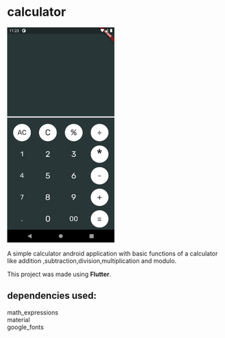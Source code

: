 # calculator
<img src="https://github.com/Recker4244/Calculator_Application/blob/main/calculator.png" width="250" height="500"/>

A simple calculator android application with basic functions of a calculator like addition ,subtraction,division,multiplication and modulo.

This project was made using **Flutter**.

## dependencies used:
math_expressions  
material  
google_fonts  